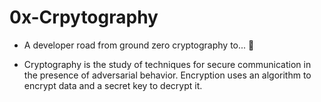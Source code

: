 # 0x-Crpytography

* A developer road from ground zero cryptography to... :rocket:

* Cryptography is the study of techniques for secure communication in the presence of adversarial behavior. Encryption uses an algorithm to encrypt data and a secret key to decrypt it.

